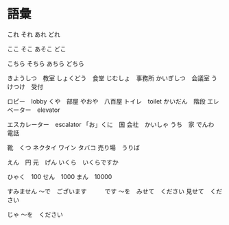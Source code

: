 # 語彙

これ
それ
あれ
どれ

ここ
そこ
あそこ
どこ

こちら
そちら
あちら
どちら

きようしつ　教室
しょくどう　食堂
じむしょ　事務所
かいぎしつ　会議室
うけつけ　受付

ロピー　lobby
くや　部屋
やおや　八百屋
トイレ　toilet
かいだん　階段
エレベーター　elevator

エスカレーター　escalator
「お」くに　国
会社　かいしゃ
うち　家
でんわ　電話

靴　くつ
ネクタイ
ワイン
タバコ
売り場　うりば

えん　円
元　げん
いくら　いくらですか

ひゃく　100
せん　1000
まん　10000

すみません
〜で　ございます　　　です
〜を　みせて　ください
見せて　ください

じゃ
〜を　ください
